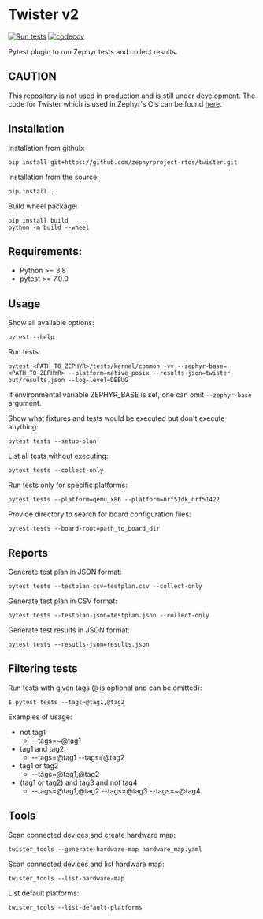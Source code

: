 # Twister v2

[![Run tests](https://github.com/PerMac/TwisterV2/actions/workflows/main.yaml/badge.svg?branch=poc)](https://github.com/PerMac/TwisterV2/actions/workflows/main.yaml)
[![codecov](https://codecov.io/gh/zephyrproject-rtos/twister/branch/main/graph/badge.svg?token=F8DSSX20B5)](https://codecov.io/gh/zephyrproject-rtos/twister)

Pytest plugin to run Zephyr tests and collect results.

## CAUTION

This repository is not used in production and is still under development.
The code for Twister which is used in Zephyr's CIs can be found [here](https://github.com/zephyrproject-rtos/zephyr/blob/main/scripts/twister).

## Installation

Installation from github:
```
pip install git+https://github.com/zephyrproject-rtos/twister.git
```

Installation from the source:
```
pip install .
```

Build wheel package:
```
pip install build
python -m build --wheel
```

## Requirements:

- Python >= 3.8
- pytest >= 7.0.0

## Usage

Show all available options:
```
pytest --help
```

Run tests:
```
pytest <PATH_TO_ZEPHYR>/tests/kernel/common -vv --zephyr-base=<PATH_TO_ZEPHYR> --platform=native_posix --results-json=twister-out/results.json --log-level=DEBUG
```

If environmental variable ZEPHYR_BASE is set, one can omit `--zephyr-base` argument.

Show what fixtures and tests would be executed but don't execute anything:
```
pytest tests --setup-plan
```

List all tests without executing:
```
pytest tests --collect-only
```

Run tests only for specific platforms:
```
pytest tests --platform=qemu_x86 --platform=nrf51dk_nrf51422
```

Provide directory to search for board configuration files:
```
pytest tests --board-root=path_to_board_dir
```

## Reports

Generate test plan in JSON format:
```
pytest tests --testplan-csv=testplan.csv --collect-only
```

Generate test plan in CSV format:
```
pytest tests --testplan-json=testplan.json --collect-only
```

Generate test results in JSON format:
```
pytest tests --resutls-json=results.json
```

## Filtering tests

Run tests with given tags (`@` is optional and can be omitted):
```
$ pytest tests --tags=@tag1,@tag2
```

Examples of usage:

* not tag1
  * --tags=~@tag1
* tag1 and tag2:
  * --tags=@tag1 --tags=@tag2
* tag1 or tag2
  * --tags=@tag1,@tag2
* (tag1 or tag2) and tag3 and not tag4
  * --tags=@tag1,@tag2 --tags=@tag3 --tags=~@tag4

## Tools

Scan connected devices and create hardware map:
```
twister_tools --generate-hardware-map hardware_map.yaml
```

Scan connected devices and list hardware map:
```
twister_tools --list-hardware-map
```

List default platforms:
```
twister_tools --list-default-platforms
```
